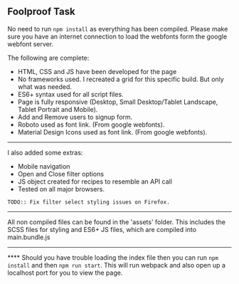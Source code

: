 ## Foolproof Task
No need to run ```npm install``` as everything has been compiled. Please make sure you have an internet connection to load the webfonts form the google webfont server.

The following are complete:

* HTML, CSS and JS have been developed for the page
* No frameworks used. I recreated a grid for this specific build. But only what was needed.
* ES6+ syntax used for all script files.
* Page is fully responsive (Desktop, Small Desktop/Tablet Landscape, Tablet Portrait and Mobile).
* Add and Remove users to signup form.
* Roboto used as font link. (From google webfonts).
* Material Design Icons used as font link. (From google webfonts).

________


I also added some extras:
* Mobile navigation
* Open and Close filter options
* JS object created for recipes to resemble an API call
* Tested on all major browsers.

```
TODO:: Fix filter select styling issues on Firefox.
```
________

All non compiled files can be found in the 'assets' folder. This includes the SCSS files for styling and ES6+ JS files, which are compiled into main.bundle.js
________

**** Should you have trouble loading the index file then you can run ```npm install``` and then ```npm run start```. This will run webpack and also open up a localhost port for you to view the page.